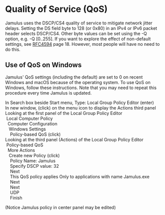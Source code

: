 
[comment]: # (This is an include file for use in multiple documents)

# Quality of Service (QoS)

Jamulus uses the DSCP/CS4 quality of service to mitigate network jitter delays. Setting the DS field byte to 128 (or 0x80) in an IPv4 or IPv6 packet header selects DSCP/CS4. Other byte values can be set using the -Q option, e.g. -Q [0..255]. If you want to explore the effect of non-default settings, see [RFC4594](https://datatracker.ietf.org/doc/html/rfc4594) page 18. However, most people will have no need to do this.

## Use of QoS on Windows

Jamulus' QoS settings (including the default) are set to 0 on recent Windows and macOS because of the operating system. To use QoS on Windows, follow these instructions. Note that you may need to repeat this procedure every time Jamulus is updated.

In Search box beside Start menu, Type: Local Group Policy Editor (enter)<br>
In new window, (click) on the menu icon to display the Actions third panel<br>
Looking at the first panel of the Local Group Policy Editor<br>
&nbsp;Local Computer Policy<br>
&nbsp;&nbsp;Computer Configuration<br>
&nbsp;&nbsp;&nbsp;Windows Settings<br>
&nbsp;&nbsp;&nbsp;&nbsp;Policy-based QoS (click)<br>
Looking at the third panel (Actions) of the Local Group Policy Editor<br>
&nbsp;Policy-based QoS<br>
&nbsp;&nbsp;More Actions<br>
&nbsp;&nbsp;&nbsp;Create new Policy (click)<br>
&nbsp;&nbsp;&nbsp;&nbsp;Policy Name: Jamulus<br>
&nbsp;&nbsp;&nbsp;&nbsp;Specify DSCP value: 32<br>
&nbsp;&nbsp;&nbsp;&nbsp;Next<br>
&nbsp;&nbsp;&nbsp;&nbsp;This QoS policy applies Only to applications with name Jamulus.exe<br>
&nbsp;&nbsp;&nbsp;&nbsp;Next<br>
&nbsp;&nbsp;&nbsp;&nbsp;Next<br>
&nbsp;&nbsp;&nbsp;&nbsp;UDP<br>
&nbsp;&nbsp;&nbsp;&nbsp;Finish<br>

(Notice Jamulus policy in center panel may be edited)

